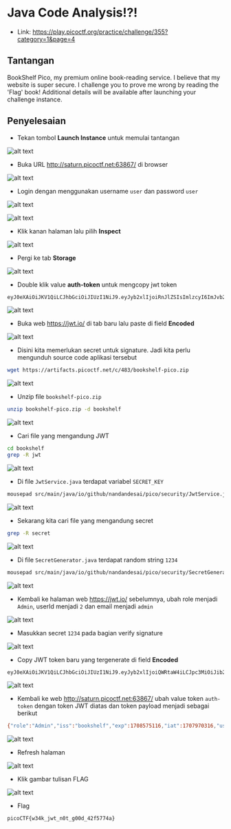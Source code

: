 # Java Code Analysis!?!
- Link: https://play.picoctf.org/practice/challenge/355?category=1&page=4

## Tantangan
BookShelf Pico, my premium online book-reading service.
I believe that my website is super secure. I challenge you to prove me wrong by reading the 'Flag' book!
Additional details will be available after launching your challenge instance.

## Penyelesaian
- Tekan tombol **Launch Instance** untuk memulai tantangan

![alt text](https://github.com/rahardian-dwi-saputra/picoCTF-writeup/blob/main/Web%20Exploitations/Java%20Code%20Analysis/assets/java%20code%20analysis%201.JPG)

- Buka URL http://saturn.picoctf.net:63867/ di browser

![alt text](https://github.com/rahardian-dwi-saputra/picoCTF-writeup/blob/main/Web%20Exploitations/Java%20Code%20Analysis/assets/java%20code%20analysis%202.JPG)

- Login dengan menggunakan username `user` dan password `user`

![alt text](https://github.com/rahardian-dwi-saputra/picoCTF-writeup/blob/main/Web%20Exploitations/Java%20Code%20Analysis/assets/java%20code%20analysis%203.JPG)

![alt text](https://github.com/rahardian-dwi-saputra/picoCTF-writeup/blob/main/Web%20Exploitations/Java%20Code%20Analysis/assets/java%20code%20analysis%204.JPG)

- Klik kanan halaman lalu pilih **Inspect**

![alt text](https://github.com/rahardian-dwi-saputra/picoCTF-writeup/blob/main/Web%20Exploitations/Java%20Code%20Analysis/assets/java%20code%20analysis%205.JPG)

- Pergi ke tab **Storage**

![alt text](https://github.com/rahardian-dwi-saputra/picoCTF-writeup/blob/main/Web%20Exploitations/Java%20Code%20Analysis/assets/java%20code%20analysis%206.JPG)

- Double klik value **auth-token** untuk mengcopy jwt token
```sh
eyJ0eXAiOiJKV1QiLCJhbGciOiJIUzI1NiJ9.eyJyb2xlIjoiRnJlZSIsImlzcyI6ImJvb2tzaGVsZiIsImV4cCI6MTcwODU3NTExNiwiaWF0IjoxNzA3OTcwMzE2LCJ1c2VySWQiOjEsImVtYWlsIjoidXNlciJ9.b19SOCP4Av-LRDwqNdYZ_z8O_43mPwDparuA8zZ3UEI
```

![alt text](https://github.com/rahardian-dwi-saputra/picoCTF-writeup/blob/main/Web%20Exploitations/Java%20Code%20Analysis/assets/java%20code%20analysis%207.JPG)

- Buka web https://jwt.io/ di tab baru lalu paste di field **Encoded**

![alt text](https://github.com/rahardian-dwi-saputra/picoCTF-writeup/blob/main/Web%20Exploitations/Java%20Code%20Analysis/assets/java%20code%20analysis%208.JPG)

- Disini kita memerlukan secret untuk signature. Jadi kita perlu mengunduh source code aplikasi tersebut
```sh
wget https://artifacts.picoctf.net/c/483/bookshelf-pico.zip
```

![alt text](https://github.com/rahardian-dwi-saputra/picoCTF-writeup/blob/main/Web%20Exploitations/Java%20Code%20Analysis/assets/java%20code%20analysis%209.JPG)

- Unzip file `bookshelf-pico.zip`
```sh
unzip bookshelf-pico.zip -d bookshelf
```

![alt text](https://github.com/rahardian-dwi-saputra/picoCTF-writeup/blob/main/Web%20Exploitations/Java%20Code%20Analysis/assets/java%20code%20analysis%2010.JPG)

- Cari file yang mengandung JWT
```sh
cd bookshelf
grep -R jwt
```

![alt text](https://github.com/rahardian-dwi-saputra/picoCTF-writeup/blob/main/Web%20Exploitations/Java%20Code%20Analysis/assets/java%20code%20analysis%2011.JPG)

- Di file `JwtService.java` terdapat variabel `SECRET_KEY`
```sh
mousepad src/main/java/io/github/nandandesai/pico/security/JwtService.java
```

![alt text](https://github.com/rahardian-dwi-saputra/picoCTF-writeup/blob/main/Web%20Exploitations/Java%20Code%20Analysis/assets/java%20code%20analysis%2012.JPG)

- Sekarang kita cari file yang mengandung secret
```sh
grep -R secret
```

![alt text](https://github.com/rahardian-dwi-saputra/picoCTF-writeup/blob/main/Web%20Exploitations/Java%20Code%20Analysis/assets/java%20code%20analysis%2013.JPG)

- Di file `SecretGenerator.java` terdapat random string `1234`
```sh
mousepad src/main/java/io/github/nandandesai/pico/security/SecretGenerator.java
```

![alt text](https://github.com/rahardian-dwi-saputra/picoCTF-writeup/blob/main/Web%20Exploitations/Java%20Code%20Analysis/assets/java%20code%20analysis%2014.JPG)

- Kembali ke halaman web https://jwt.io/ sebelumnya, ubah role menjadi `Admin`, userId menjadi `2` dan email menjadi `admin`

![alt text](https://github.com/rahardian-dwi-saputra/picoCTF-writeup/blob/main/Web%20Exploitations/Java%20Code%20Analysis/assets/java%20code%20analysis%2015.JPG)

- Masukkan secret `1234` pada bagian verify signature

![alt text](https://github.com/rahardian-dwi-saputra/picoCTF-writeup/blob/main/Web%20Exploitations/Java%20Code%20Analysis/assets/java%20code%20analysis%2016.JPG)

- Copy JWT token baru yang tergenerate di field **Encoded**
```sh
eyJ0eXAiOiJKV1QiLCJhbGciOiJIUzI1NiJ9.eyJyb2xlIjoiQWRtaW4iLCJpc3MiOiJib29rc2hlbGYiLCJleHAiOjE3MDg1NzUxMTYsImlhdCI6MTcwNzk3MDMxNiwidXNlcklkIjoyLCJlbWFpbCI6ImFkbWluIn0.9F1zxX2zWY6N3sxPRy_BprirOEI_FALzgPI1mBGDLv4
```

![alt text](https://github.com/rahardian-dwi-saputra/picoCTF-writeup/blob/main/Web%20Exploitations/Java%20Code%20Analysis/assets/java%20code%20analysis%2017.JPG)

- Kembali ke web http://saturn.picoctf.net:63867/ ubah value token `auth-token` dengan token JWT diatas dan token payload menjadi sebagai berikut
```sh
{"role":"Admin","iss":"bookshelf","exp":1708575116,"iat":1707970316,"userId":2,"email":"admin"}
```

![alt text](https://github.com/rahardian-dwi-saputra/picoCTF-writeup/blob/main/Web%20Exploitations/Java%20Code%20Analysis/assets/java%20code%20analysis%2018.JPG)

- Refresh halaman

![alt text](https://github.com/rahardian-dwi-saputra/picoCTF-writeup/blob/main/Web%20Exploitations/Java%20Code%20Analysis/assets/java%20code%20analysis%2019.JPG)

- Klik gambar tulisan FLAG

![alt text](https://github.com/rahardian-dwi-saputra/picoCTF-writeup/blob/main/Web%20Exploitations/Java%20Code%20Analysis/assets/java%20code%20analysis%2020.JPG)

- Flag
```sh
picoCTF{w34k_jwt_n0t_g00d_42f5774a}
```